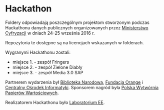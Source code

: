 # Hackathon

Foldery odpowiadają poszczególnym projektom stworzonym podczas Hackathonu danych publicznych organizowanych przez [Ministerstwo Cyfryzacji](https://mc.gov.pl) w dniach 24-25 września 2016 r.

Repozytoria te dostępne są na licencjach wskazanych w folderach.

Wygranymi Hackathonu zostali:

* miejsce 1. - zespół Fringers
* miejsce 2. - zespół Zielone Diabły
* miejsce 3. - zespół Media 3.0 SAP

Partnerem wydarzenia był [Biblioteka Narodowa](http://bn.org.pl), [Fundacja Orange](https://fundacja.orange.pl) i [Centralny Ośrodek Informatyki](https://www.coi.gov.pl). Sponsorem nagród była [Polska Wytwórnia Papierów Wartościowych](https://www.pwpw.pl).

Realizatorem Hackathonu było [Laboratorium EE](https://laboratorium.ee).

